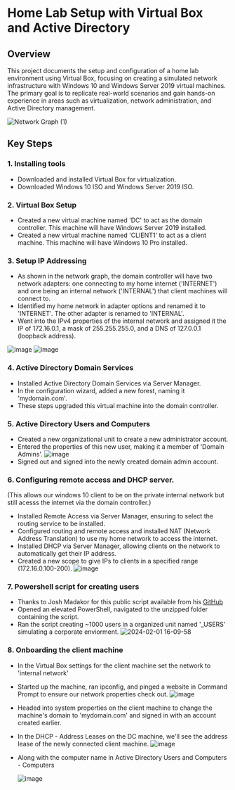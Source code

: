 # Home Lab Setup with Virtual Box and Active Directory

## Overview

This project documents the setup and configuration of a home lab environment using Virtual Box, focusing on creating a simulated network infrastructure with Windows 10 and Windows Server 2019 virtual machines. The primary goal is to replicate real-world scenarios and gain hands-on experience in areas such as virtualization, network administration, and Active Directory management.

![Network Graph (1)](https://github.com/RHammam1/Virtual-Home-Lab/assets/56901837/f6b74eb4-c07c-4266-bf89-16bcc18cf88d)

## Key Steps

### 1. Installing tools

- Downloaded and installed Virtual Box for virtualization.
- Downloaded Windows 10 ISO and Windows Server 2019 ISO.

### 2. Virtual Box Setup

- Created a new virtual machine named 'DC' to act as the domain controller. This machine will have Windows Server 2019 installed.
- Created a new virtual machine named 'CLIENT1' to act as a client machine. This machine will have Windows 10 Pro installed.

### 3. Setup IP Addressing

- As shown in the network graph, the domain controller will have two network adapters: one connecting to my home internet ('INTERNET') and one being an internal network ('INTERNAL') that client machines will connect to.
- Identified my home network in adapter options and renamed it to 'INTERNET'. The other adapter is renamed to 'INTERNAL'.
- Went into the IPv4 properties of the internal network and assigned it the IP of 172.16.0.1, a mask of 255.255.255.0, and a DNS of 127.0.0.1 (loopback address). 
  
![image](https://github.com/RHammam1/Virtual-Home-Lab/assets/56901837/18b3b5b9-1ba7-40de-9e4c-1e6299a742f2) ![image](https://github.com/RHammam1/Virtual-Home-Lab/assets/56901837/89f719ca-55fb-4b6a-a2cb-a99e7b29f33d)

### 4. Active Directory Domain Services
- Installed Active Directory Domain Services via Server Manager.
- In the configuration wizard, added a new forest, naming it 'mydomain.com'.
- These steps upgraded this virtual machine into the domain controller.

### 5. Active Directory Users and Computers
- Created a new organizational unit to create a new administrator account.
- Entered the properties of this new user, making it a member of 'Domain Admins'.  ![image](https://github.com/RHammam1/Virtual-Home-Lab/assets/56901837/256f38da-171f-4640-9037-b5b00ead83e3)
- Signed out and signed into the newly created domain admin account.

### 6. Configuring remote access and DHCP server. 
(This allows our windows 10 client to be on the private internal network but still acesss the internet via the domain controller.) 

- Installed Remote Access via Server Manager, ensuring to select the routing service to be installed.
- Configured routing and remote access and installed NAT (Network Address Translation) to use my home network to access the internet.
- Installed DHCP via Server Manager, allowing clients on the network to automatically get their IP address.
- Created a new scope to give IPs to clients in a specified range (172.16.0.100-200).  ![image](https://github.com/RHammam1/Virtual-Home-Lab/assets/56901837/14ae2e32-aac9-4ed6-9d98-8c7bc0eb6396)


### 7. Powershell script for creating users
- Thanks to Josh Madakor for this public script available from his [GitHub]([https://pages.github.com/](https://github.com/joshmadakor1/))
- Opened an elevated PowerShell, navigated to the unzipped folder containing the script.
- Ran the script creating ~1000 users in a organized unit named '_USERS' simulating a corporate enviorment.
![2024-02-01 16-09-58](https://github.com/RHammam1/Virtual-Home-Lab/assets/56901837/bf256077-968d-435a-bd2c-a1f00b595322)

### 8. Onboarding the client machine
- In the Virtual Box settings for the client machine set the network to 'internal network'
- Started up the machine, ran ipconfig, and pinged a website in Command Prompt to ensure our network properties check out. ![image](https://github.com/RHammam1/Virtual-Home-Lab/assets/56901837/41d6cb11-2ae1-4ab2-9ce5-768a406ee1d7)
- Headed into system properties on the client machine to change the machine's domain to 'mydomain.com' and signed in with an account created earlier.
- In the DHCP - Address Leases on the DC machine, we'll see the address lease of the newly connected client machine. ![image](https://github.com/RHammam1/Virtual-Home-Lab/assets/56901837/5d80278f-9115-4114-bf59-f9e0fb3d40b0)
  
- Along with the computer name in Active Directory Users and Computers - Computers

   ![image](https://github.com/RHammam1/Virtual-Home-Lab/assets/56901837/b0ae8430-9ff0-498b-b386-ef7aa0586a0a)



